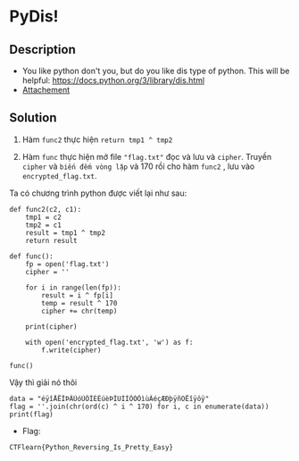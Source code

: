 # PyDis!

## Description

* You like python don't you, but do you like dis type of python. This will be helpful: https://docs.python.org/3/library/dis.html
* [Attachement](https://ctflearn.com/challenge/download/976)

## Solution

1. Hàm `func2` thực hiện `return tmp1 ^ tmp2`

2. Hàm `func` thực hiện mở file `"flag.txt"` đọc và lưu và `cipher`. Truyền `cipher` và `biến đếm vòng lặp` và 170 rồi cho hàm `func2` , lưu vào `encrypted_flag.txt`.

Ta có chương trình python được viết lại như sau:
```
def func2(c2, c1):
    tmp1 = c2
    tmp2 = c1
    result = tmp1 ^ tmp2
    return result

def func():
    fp = open('flag.txt')
    cipher = ''

    for i in range(len(fp)):
        result = i ^ fp[i]
        temp = result ^ 170
        cipher += chr(temp)

    print(cipher)
    
    with open('encrypted_flag.txt', 'w') as f:
        f.write(cipher)

func()
```
Vậy thì giải nó thôi
```
data = "éÿîÅËÎÞÃÙóÙÕÎÈÊúèÞÎÜÌÌÕÓÕìùÂéçÆÐþÿñÖËîÿôÿ"
flag = ''.join(chr(ord(c) ^ i ^ 170) for i, c in enumerate(data))
print(flag)

```
* Flag:

```
CTFlearn{Python_Reversing_Is_Pretty_Easy}
```